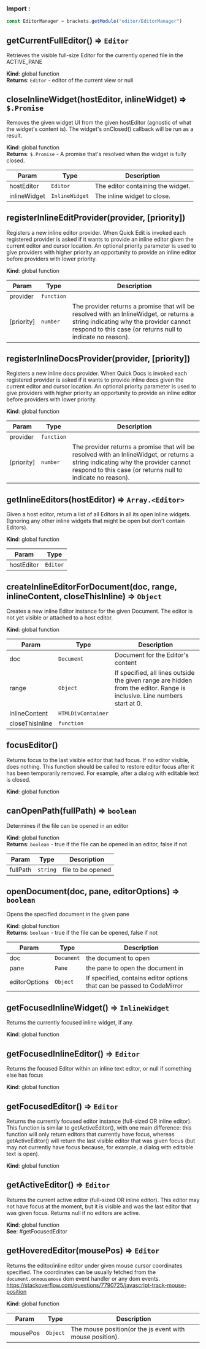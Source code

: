 ### Import :
```js
const EditorManager = brackets.getModule("editor/EditorManager")
```

<a name="getCurrentFullEditor"></a>

## getCurrentFullEditor() ⇒ <code>Editor</code>
Retrieves the visible full-size Editor for the currently opened file in the ACTIVE_PANE

**Kind**: global function  
**Returns**: <code>Editor</code> - editor of the current view or null  
<a name="closeInlineWidget"></a>

## closeInlineWidget(hostEditor, inlineWidget) ⇒ <code>$.Promise</code>
Removes the given widget UI from the given hostEditor (agnostic of what the widget's content
is). The widget's onClosed() callback will be run as a result.

**Kind**: global function  
**Returns**: <code>$.Promise</code> - A promise that's resolved when the widget is fully closed.  

| Param | Type | Description |
| --- | --- | --- |
| hostEditor | <code>Editor</code> | The editor containing the widget. |
| inlineWidget | <code>InlineWidget</code> | The inline widget to close. |

<a name="registerInlineEditProvider"></a>

## registerInlineEditProvider(provider, [priority])
Registers a new inline editor provider. When Quick Edit is invoked each registered provider is
asked if it wants to provide an inline editor given the current editor and cursor location.
An optional priority parameter is used to give providers with higher priority an opportunity
to provide an inline editor before providers with lower priority.

**Kind**: global function  

| Param | Type | Description |
| --- | --- | --- |
| provider | <code>function</code> |  |
| [priority] | <code>number</code> | The provider returns a promise that will be resolved with an InlineWidget, or returns a string indicating why the provider cannot respond to this case (or returns null to indicate no reason). |

<a name="registerInlineDocsProvider"></a>

## registerInlineDocsProvider(provider, [priority])
Registers a new inline docs provider. When Quick Docs is invoked each registered provider is
asked if it wants to provide inline docs given the current editor and cursor location.
An optional priority parameter is used to give providers with higher priority an opportunity
to provide an inline editor before providers with lower priority.

**Kind**: global function  

| Param | Type | Description |
| --- | --- | --- |
| provider | <code>function</code> |  |
| [priority] | <code>number</code> | The provider returns a promise that will be resolved with an InlineWidget, or returns a string indicating why the provider cannot respond to this case (or returns null to indicate no reason). |

<a name="getInlineEditors"></a>

## getInlineEditors(hostEditor) ⇒ <code>Array.&lt;Editor&gt;</code>
Given a host editor, return a list of all Editors in all its open inline widgets. (Ignoring
any other inline widgets that might be open but don't contain Editors).

**Kind**: global function  

| Param | Type |
| --- | --- |
| hostEditor | <code>Editor</code> | 

<a name="createInlineEditorForDocument"></a>

## createInlineEditorForDocument(doc, range, inlineContent, closeThisInline) ⇒ <code>Object</code>
Creates a new inline Editor instance for the given Document.
The editor is not yet visible or attached to a host editor.

**Kind**: global function  

| Param | Type | Description |
| --- | --- | --- |
| doc | <code>Document</code> | Document for the Editor's content |
| range | <code>Object</code> | If specified, all lines outside the given      range are hidden from the editor. Range is inclusive. Line numbers start at 0. |
| inlineContent | <code>HTMLDivContainer</code> |  |
| closeThisInline | <code>function</code> |  |

<a name="focusEditor"></a>

## focusEditor()
Returns focus to the last visible editor that had focus. If no editor visible, does nothing.
This function should be called to restore editor focus after it has been temporarily
removed. For example, after a dialog with editable text is closed.

**Kind**: global function  
<a name="canOpenPath"></a>

## canOpenPath(fullPath) ⇒ <code>boolean</code>
Determines if the file can be opened in an editor

**Kind**: global function  
**Returns**: <code>boolean</code> - true if the file can be opened in an editor, false if not  

| Param | Type | Description |
| --- | --- | --- |
| fullPath | <code>string</code> | file to be opened |

<a name="openDocument"></a>

## openDocument(doc, pane, editorOptions) ⇒ <code>boolean</code>
Opens the specified document in the given pane

**Kind**: global function  
**Returns**: <code>boolean</code> - true if the file can be opened, false if not  

| Param | Type | Description |
| --- | --- | --- |
| doc | <code>Document</code> | the document to open |
| pane | <code>Pane</code> | the pane to open the document in |
| editorOptions | <code>Object</code> | If specified, contains editor options that can be passed to CodeMirror |

<a name="getFocusedInlineWidget"></a>

## getFocusedInlineWidget() ⇒ <code>InlineWidget</code>
Returns the currently focused inline widget, if any.

**Kind**: global function  
<a name="getFocusedInlineEditor"></a>

## getFocusedInlineEditor() ⇒ <code>Editor</code>
Returns the focused Editor within an inline text editor, or null if something else has focus

**Kind**: global function  
<a name="getFocusedEditor"></a>

## getFocusedEditor() ⇒ <code>Editor</code>
Returns the currently focused editor instance (full-sized OR inline editor).
This function is similar to getActiveEditor(), with one main difference: this
function will only return editors that currently have focus, whereas
getActiveEditor() will return the last visible editor that was given focus (but
may not currently have focus because, for example, a dialog with editable text
is open).

**Kind**: global function  
<a name="getActiveEditor"></a>

## getActiveEditor() ⇒ <code>Editor</code>
Returns the current active editor (full-sized OR inline editor). This editor may not
have focus at the moment, but it is visible and was the last editor that was given
focus. Returns null if no editors are active.

**Kind**: global function  
**See**: #getFocusedEditor  
<a name="getHoveredEditor"></a>

## getHoveredEditor(mousePos) ⇒ <code>Editor</code>
Returns the editor/inline editor under given mouse cursor coordinates specified. The coordinates can be usually
fetched from the `document.onmousemove` dom event handler or any dom events.
https://stackoverflow.com/questions/7790725/javascript-track-mouse-position

**Kind**: global function  

| Param | Type | Description |
| --- | --- | --- |
| mousePos | <code>Object</code> | The mouse position(or the js event with mouse position). |

